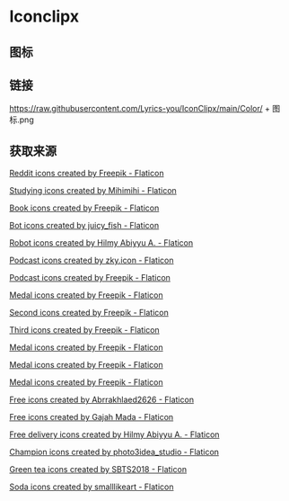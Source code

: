 # Iconclipx
## 图标



## 链接

https://raw.githubusercontent.com/Lyrics-you/IconClipx/main/Color/ + 图标.png

## 获取来源

<a href="https://www.flaticon.com/free-icons/reddit" title="reddit icons">Reddit icons created by Freepik - Flaticon</a>

<a href="https://www.flaticon.com/free-icons/studying" title="studying icons">Studying icons created by Mihimihi - Flaticon</a>

<a href="https://www.flaticon.com/free-icons/book" title="book icons">Book icons created by Freepik - Flaticon</a>

<a href="https://www.flaticon.com/free-icons/bot" title="bot icons">Bot icons created by juicy_fish - Flaticon</a>

<a href="https://www.flaticon.com/free-icons/robot" title="robot icons">Robot icons created by Hilmy Abiyyu A. - Flaticon</a>

<a href="https://www.flaticon.com/free-icons/podcast" title="podcast icons">Podcast icons created by zky.icon - Flaticon</a>

<a href="https://www.flaticon.com/free-icons/podcast" title="podcast icons">Podcast icons created by Freepik - Flaticon</a>

<a href="https://www.flaticon.com/free-icons/medal" title="medal icons">Medal icons created by Freepik - Flaticon</a>

<a href="https://www.flaticon.com/free-icons/second" title="second icons">Second icons created by Freepik - Flaticon</a>

<a href="https://www.flaticon.com/free-icons/third" title="third icons">Third icons created by Freepik - Flaticon</a>

<a href="https://www.flaticon.com/free-icons/medal" title="medal icons">Medal icons created by Freepik - Flaticon</a>

<a href="https://www.flaticon.com/free-icons/medal" title="medal icons">Medal icons created by Freepik - Flaticon</a>

<a href="https://www.flaticon.com/free-icons/medal" title="medal icons">Medal icons created by Freepik - Flaticon</a>

<a href="https://www.flaticon.com/free-icons/free" title="free icons">Free icons created by Abrrakhlaed2626 - Flaticon</a>

<a href="https://www.flaticon.com/free-icons/free" title="free icons">Free icons created by Gajah Mada - Flaticon</a>

<a href="https://www.flaticon.com/free-icons/free-delivery" title="free delivery icons">Free delivery icons created by Hilmy Abiyyu A. - Flaticon</a>

<a href="https://www.flaticon.com/free-icons/champion" title="champion icons">Champion icons created by photo3idea_studio - Flaticon</a>

<a href="https://www.flaticon.com/free-icons/green-tea" title="green tea icons">Green tea icons created by SBTS2018 - Flaticon</a>

<a href="https://www.flaticon.com/free-icons/soda" title="soda icons">Soda icons created by smalllikeart - Flaticon</a>
